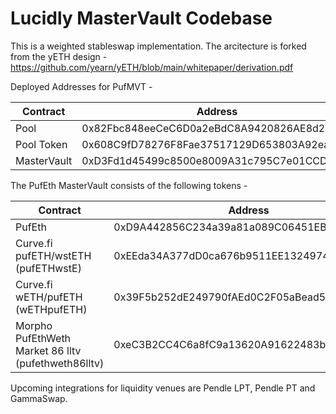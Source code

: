 # Lucidly MasterVault Codebase

This is a weighted stableswap implementation. The arcitecture is forked from the yETH design - https://github.com/yearn/yETH/blob/main/whitepaper/derivation.pdf

Deployed Addresses for PufMVT -

| Contract    | Address                                    |
| ----------- | ------------------------------------------ |
| Pool        | 0x82Fbc848eeCeC6D0a2eBdC8A9420826AE8d2952d |
| Pool Token  | 0x608C9fD78276F8Fae37517129D653803A92ea53A |
| MasterVault | 0xD3Fd1d45499c8500e8009A31c795C7e01CCD7a12 |

The PufEth MasterVault consists of the following tokens -

| Contract                                            | Address                                    | Rate Provider Address                      |
| --------------------------------------------------- | ------------------------------------------ | ------------------------------------------ |
| PufEth                                              | 0xD9A442856C234a39a81a089C06451EBAa4306a72 | 0xC4EF2c4B4eD79CD7639AF070d4a6A82eEF5edd4f |
| Curve.fi pufETH/wstETH (pufETHwstE)                 | 0xEEda34A377dD0ca676b9511EE1324974fA8d980D | 0xC4EF2c4B4eD79CD7639AF070d4a6A82eEF5edd4f |
| Curve.fi wETH/pufETH (wETHpufETH)                   | 0x39F5b252dE249790fAEd0C2F05aBead56D2088e1 | 0x60d4BCab4A8b1849Ca19F6B4a6EaB26A66496267 |
| Morpho PufEthWeth Market 86 lltv (pufethweth86lltv) | 0xeC3B2CC4C6a8fC9a13620A91622483b56E2E6fD9 | 0x3C730BC8Ff9d7D51395c180c409597ae80A63056 |

Upcoming integrations for liquidity venues are Pendle LPT, Pendle PT and GammaSwap.
